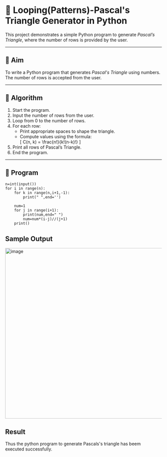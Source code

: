 # 🔺 Looping(Patterns)-Pascal's Triangle Generator in Python

This project demonstrates a simple Python program to generate *Pascal’s Triangle*, where the number of rows is provided by the user.

---

## 🎯 Aim

To write a Python program that generates *Pascal's Triangle* using numbers. The number of rows is accepted from the user.

---

## 🧠 Algorithm

1. Start the program.
2. Input the number of rows from the user.
3. Loop from 0 to the number of rows.
4. For each row:
   - Print appropriate spaces to shape the triangle.
   - Compute values using the formula:  
     \[
     C(n, k) = \frac{n!}{k!(n-k)!}
     \]
5. Print all rows of Pascal’s Triangle.
6. End the program.

---

## 🧪 Program
```
n=int(input())
for i in range(n):
    for k in range(n,i+1,-1):
        print(" ",end='')
        
    num=1
    for j in range(i+1):
        print(num,end=" ")
        num=num*(i-j)//(j+1)
    print()
```

## Sample Output
<img width="521" height="547" alt="image" src="https://github.com/user-attachments/assets/36271a7d-2343-4609-b0b8-044d9c5391f7" />


## Result

Thus the python program to generate Pascals's triangle has beem executed successfully.

